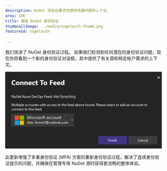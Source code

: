 ```yaml
---
description: NuGet 现在在要求你提供凭据时提供上下文。
area: IDE
title: 增强 NuGet 身份验证
thumbnailImage: ../media/nugetauth-thumb.png
featureId: nugetauth

---
```



我们改进了 NuGet 身份验证过程。 如果我们检测到任何潜在的身份验证问题，现在你将看到一个新的身份验证对话框，其中提供了有关源和特定帐户需求的上下文。

![“NuGet 身份验证”对话框](../media/nugetauthdialog.png)

此更新增强了多重身份验证 (MFA) 方案的重新身份验证过程，解决了连续身份验证提示的问题，并确保在管理专用 NuGet 源时获得更流畅的整体体验。
